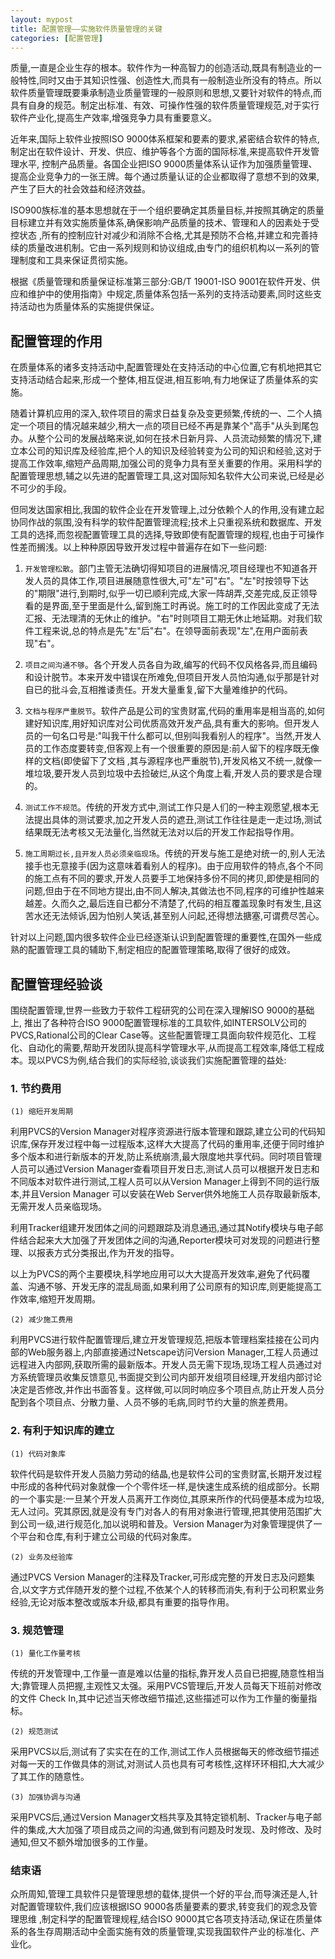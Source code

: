 ```yaml
---
layout: mypost
title: 配置管理——实施软件质量管理的关键
categories: [配置管理]
---
```


质量,一直是企业生存的根本。软件作为一种高智力的创造活动,既具有制造业的一般特性,同时又由于其知识性强、创造性大,而具有一般制造业所没有的特点。所以软件质量管理既要秉承制造业质量管理的一般原则和思想,又要针对软件的特点,而具有自身的规范。制定出标准、有效、可操作性强的软件质量管理规范,对于实行软件产业化,提高生产效率,增强竞争力具有重要意义。

近年来,国际上软件业按照ISO 9000体系框架和要素的要求,紧密结合软件的特点,制定出在软件设计、开发、供应、维护等各个方面的国际标准,来提高软件开发管理水平, 控制产品质量。各国企业把ISO 9000质量体系认证作为加强质量管理、提高企业竞争力的一张王牌。每个通过质量认证的企业都取得了意想不到的效果,产生了巨大的社会效益和经济效益。

ISO900族标准的基本思想就在于一个组织要确定其质量目标,并按照其确定的质量目标建立并有效实施质量体系,确保影响产品质量的技术、管理和人的因素处于受控状态 ,所有的控制应针对减少和消除不合格,尤其是预防不合格,并建立和完善持续的质量改进机制。它由一系列规则和协议组成,由专门的组织机构以一系列的管理制度和工具来保证贯彻实施。

根据《质量管理和质量保证标准第三部分:GB/T 19001-ISO 9001在软件开发、供应和维护中的使用指南》中规定,质量体系包括一系列的支持活动要素,同时这些支持活动也为质量体系的实施提供保证。

## 配置管理的作用

在质量体系的诸多支持活动中,配置管理处在支持活动的中心位置,它有机地把其它支持活动结合起来,形成一个整体,相互促进,相互影响,有力地保证了质量体系的实施。

随着计算机应用的深入,软件项目的需求日益复杂及变更频繁,传统的一、二个人搞定一个项目的情况越来越少,稍大一点的项目已经不再是靠某个"高手"从头到尾包办。从整个公司的发展战略来说,如何在技术日新月异、人员流动频繁的情况下,建立本公司的知识库及经验库,把个人的知识及经验转变为公司的知识和经验,这对于提高工作效率,缩短产品周期,加强公司的竞争力具有至关重要的作用。采用科学的配置管理思想,辅之以先进的配置管理工具,这对国际知名软件大公司来说,已经是必不可少的手段。

但同发达国家相比,我国的软件企业在开发管理上,过分依赖个人的作用,没有建立起协同作战的氛围,没有科学的软件配置管理流程;技术上只重视系统和数据库、开发工具的选择,而忽视配置管理工具的选择,导致即使有配置管理的规程,也由于可操作性差而搁浅。以上种种原因导致开发过程中普遍存在如下一些问题:

1. `开发管理松散`。部门主管无法确切得知项目的进展情况,项目经理也不知道各开发人员的具体工作,项目进展随意性很大,可"左"可"右"。"左"时按领导下达的"期限"进行,到期时,似乎一切已顺利完成,大家一阵胡弄,交差完成,反正领导看的是界面,至于里面是什么,留到施工时再说。施工时的工作因此变成了无法汇报、无法理清的无休止的维护。"右"时则项目工期无休止地延期。对我们软件工程来说,总的特点是先"左"后"右"。在领导面前表现"左",在用户面前表现"右"。

2. `项目之间沟通不够`。各个开发人员各自为政,编写的代码不仅风格各异,而且编码和设计脱节。本来开发中错误在所难免,但项目开发人员怕沟通,似乎那是针对自已的批斗会,互相推诿责任。开发大量重复,留下大量难维护的代码。

3. `文档与程序严重脱节`。软件产品是公司的宝贵财富,代码的重用率是相当高的,如何建好知识库,用好知识库对公司优质高效开发产品,具有重大的影响。但开发人员的一句名口号是:"叫我干什么都可以,但别叫我看别人的程序"。当然,开发人员的工作态度要转变,但客观上有一个很重要的原因是:前人留下的程序既无像样的文档(即使留下了文档 ,其与源程序也严重脱节),开发风格又不统一,就像一堆垃圾,要开发人员到垃圾中去捡破烂,从这个角度上看,开发人员的要求是合理的。

4. `测试工作不规范`。传统的开发方式中,测试工作只是人们的一种主观愿望,根本无法提出具体的测试要求,加之开发人员的遮丑,测试工作往往是走一走过场,测试结果既无法考核又无法量化,当然就无法对以后的开发工作起指导作用。

5. `施工周期过长,且开发人员必须亲临现场`。传统的开发与施工是绝对统一的,别人无法接手也无意接手(因为这意味着看别人的程序)。由于应用软件的特点,各个不同的施工点有不同的要求,开发人员要手工地保持多份不同的拷贝,即使是相同的问题,但由于在不同地方提出,由不同人解决,其做法也不同,程序的可维护性越来越差。久而久之,最后连自已都分不清楚了,代码的相互覆盖现象时有发生,且这苦水还无法倾诉,因为怕别人笑话,甚至别人问起,还得想法搪塞,可谓费尽苦心。

针对以上问题,国内很多软件企业已经逐渐认识到配置管理的重要性,在国外一些成熟的配置管理工具的辅助下,制定相应的配置管理策略,取得了很好的成效。

## 配置管理经验谈

围绕配置管理,世界一些致力于软件工程研究的公司在深入理解ISO 9000的基础上, 推出了各种符合ISO 9000配置管理标准的工具软件,如INTERSOLV公司的PVCS,Rational公司的Clear Case等。这些配置管理工具面向软件规范化、工程化、自动化的需要,帮助开发团队提高科学管理水平,从而提高工程效率,降低工程成本。现以PVCS为例,结合我们的实际经验,谈谈我们实施配置管理的益处:

### 1. 节约费用

`(1) 缩短开发周期`

利用PVCS的Version Manager对程序资源进行版本管理和跟踪,建立公司的代码知识库,保存开发过程中每一过程版本,这样大大提高了代码的重用率,还便于同时维护多个版本和进行新版本的开发,防止系统崩溃,最大限度地共享代码。同时项目管理人员可以通过Version Manager查看项目开发日志,测试人员可以根据开发日志和不同版本对软件进行测试,工程人员可以从Version Manager上得到不同的运行版本,并且Version Manager 可以安装在Web Server供外地施工人员存取最新版本,无需开发人员亲临现场。

利用Tracker组建开发团体之间的问题跟踪及消息通迅,通过其Notify模块与电子邮件结合起来大大加强了开发团体之间的沟通,Reporter模块可对发现的问题进行整理、以报表方式分类报出,作为开发的指导。

以上为PVCS的两个主要模块,科学地应用可以大大提高开发效率,避免了代码覆盖、沟通不够、开发无序的混乱局面,如果利用了公司原有的知识库,则更能提高工作效率,缩短开发周期。

`(2) 减少施工费用`

利用PVCS进行软件配置管理后,建立开发管理规范,把版本管理档案挂接在公司内部的Web服务器上,内部直接通过Netscape访问Version Manager,工程人员通过远程进入内部网,获取所需的最新版本。开发人员无需下现场,现场工程人员通过对方系统管理员收集反馈意见,书面提交到公司内部开发组项目经理,开发组内部讨论决定是否修改,并作出书面答复。这样做,可以同时响应多个项目点,防止开发人员分配到各个项目点、分散力量、人员不够的毛病,同时节约大量的旅差费用。

### 2. 有利于知识库的建立

`(1) 代码对象库`

软件代码是软件开发人员脑力劳动的结晶,也是软件公司的宝贵财富,长期开发过程中形成的各种代码对象就像一个个零件坯一样,是快速生成系统的组成部分。长期的一个事实是:一旦某个开发人员离开工作岗位,其原来所作的代码便基本成为垃圾,无人过问。究其原因,就是没有专门对各人的有用对象进行管理,把其使用范围扩大到公司一级,进行规范化,加以说明和普及。Version Manager为对象管理提供了一个平台和仓库,有利于建立公司级的代码对象库。

`(2) 业务及经验库`

通过PVCS Version Manager的注释及Tracker,可形成完整的开发日志及问题集合,以文字方式伴随开发的整个过程,不依某个人的转移而消失,有利于公司积累业务经验,无论对版本整改或版本升级,都具有重要的指导作用。

### 3. 规范管理

`(1) 量化工作量考核`

传统的开发管理中,工作量一直是难以估量的指标,靠开发人员自已把握,随意性相当大;靠管理人员把握,主观性又太强。采用PVCS管理后,开发人员每天下班前对修改的文件 Check In,其中记述当天修改细节描述,这些描述可以作为工作量的衡量指标。

`(2) 规范测试`

采用PVCS以后,测试有了实实在在的工作,测试工作人员根据每天的修改细节描述对每一天的工作做具体的测试,对测试人员也具有可考核性,这样环环相扣,大大减少了其工作的随意性。

`(3) 加强协调与沟通`

采用PVCS后,通过Version Manager文档共享及其特定锁机制、Tracker与电子邮件的集成,大大加强了项目成员之间的沟通,做到有问题及时发现、及时修改、及时通知,但又不额外增加很多的工作量。

### 结束语

众所周知,管理工具软件只是管理思想的载体,提供一个好的平台,而导演还是人,针对配置管理软件,我们应该根据ISO 9000各质量要素的要求,转变我们的观念及管理思维 ,制定科学的配置管理规程,结合ISO 9000其它各项支持活动,保证在质量体系的各生存周期活动中全面实施有效的质量管理,实现我国软件产业的标准化、产业化。
